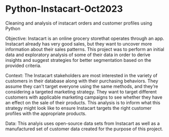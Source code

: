 # Python-Instacart-Oct2023
Cleaning and analysis of instacart orders and customer profiles using Python

Objective:
  Instacart is an online grocery storethat operates through an app. Instacart already has very good sales, but they want to uncover more information about their sales patterns. This project was to perform an initial data and exploratory analysis of some of their data in order to derive insights and suggest strategies for better segmentation based on the provided criteria.

Context:
  The Instacart stakeholders are most interested in the variety of customers in their database along with their purchasing behaviors. They assume they can't target everyone using the same methods, and they’re considering a targeted marketing strategy. They want to target different customers with applicable marketing campaigns to see whether they have an effect on the sale of their products. This analysis is to inform what this strategy might look like to ensure Instacart targets the right customer profiles with the appropriate products.

  Data:
    This analyis uses open-source data sets from Instacart as well as a manufactured set of customer data created for the purpose of this project.
